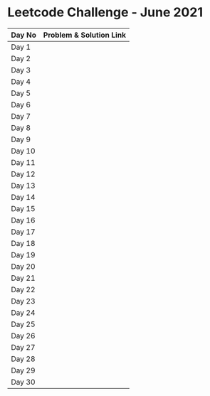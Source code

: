 # Leetcode Challenge - June 2021





| Day No | Problem & Solution Link |
| :--- | :--- |
| Day 1 |  |
| Day 2 |  |
| Day 3 |  |
| Day 4 |  |
| Day 5 |  |
| Day 6 |  |
| Day 7 |  |
| Day 8 |  |
| Day 9 |  |
| Day 10 |  |
| Day 11 |  |
| Day 12 |  |
| Day 13 |  |
| Day 14 |  |
| Day 15 |  |
| Day 16 |  |
| Day 17 |  |
| Day 18 |  |
| Day 19 |  |
| Day 20 |  |
| Day 21 |  |
| Day 22 |  |
| Day 23 |  |
| Day 24 |  |
| Day 25 |  |
| Day 26 |  |
| Day 27 |  |
| Day 28 |  |
| Day 29 |  |
| Day 30 |  |

